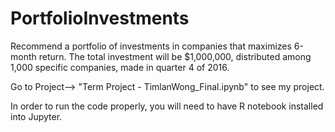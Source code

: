 # PortfolioInvestments

Recommend a portfolio of investments in companies that maximizes 6-month return. The total investment will be $1,000,000, distributed among 1,000 specific companies, made in quarter 4 of 2016.

Go to Project--> "Term Project - TimlanWong_Final.ipynb" to see my project.

In order to run the code properly, you will need to have R notebook installed into Jupyter.
